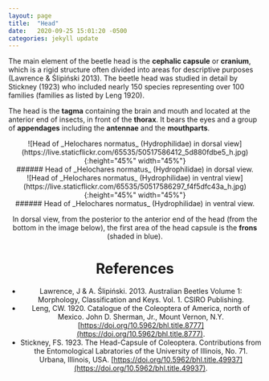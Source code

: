 ```yaml
---
layout: page
title:  "Head"
date:   2020-09-25 15:01:20 -0500
categories: jekyll update
---
```

The main element of the beetle head is the **cephalic capsule** or **cranium**, which is a rigid structure often divided into areas for descriptive purposes (Lawrence & Ślipiński 2013).
The beetle head was studied in detail by Stickney (1923) who included nearly 150 species representing over 100 families (families as listed by Leng 1920).

The head is the **tagma** containing the brain and mouth and located at the anterior end of insects, in front of the **thorax**. It bears the eyes and a group of **appendages** including the **antennae** and the **mouthparts**.

<div align="center">![Head of _Helochares normatus_ (Hydrophilidae) in dorsal view](https://live.staticflickr.com/65535/50517586412_5d880fdbe5_h.jpg){:height="45%" width="45%"}
<div align="center">###### Head of _Helochares normatus_ (Hydrophilidae) in dorsal view.


<div align="center">![Head of _Helochares normatus_ (Hydrophilidae) in ventral view](https://live.staticflickr.com/65535/50517586297_f4f5dfc43a_h.jpg){:height="45%" width="45%"}
<div align="center">###### Head of _Helochares normatus_ (Hydrophilidae) in ventral view.

In dorsal view, from the posterior to the anterior end of the head (from the bottom in the image below), the first area of the head capsule is the **frons** (shaded in blue). 


# References #
- Lawrence, J & A. Ślipiński. 2013. Australian Beetles Volume 1: Morphology, Classification and Keys. Vol. 1. CSIRO Publishing.
- Leng, CW. 1920. Catalogue of the Coleoptera of America, north of Mexico. John D. Sherman, Jr., Mount Vernon, N.Y. [https://doi.org/10.5962/bhl.title.8777](https://doi.org/10.5962/bhl.title.8777).
- Stickney, FS. 1923. The Head-Capsule of Coleoptera. Contributions from the Entomological Labratories of the University of Illinois, No. 71. Urbana, Illinois, USA. [https://doi.org/10.5962/bhl.title.49937](https://doi.org/10.5962/bhl.title.49937).
